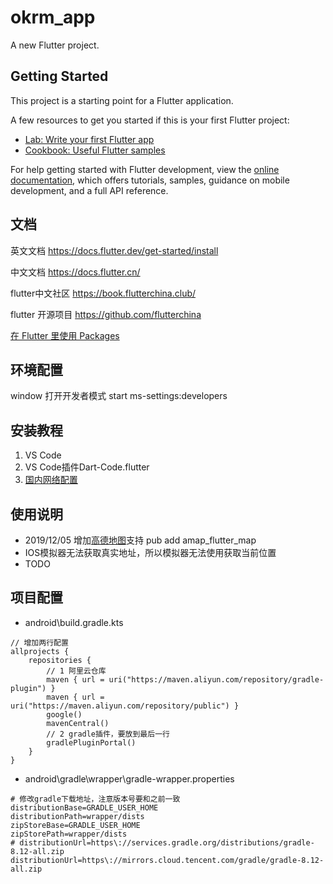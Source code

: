 # okrm_app

A new Flutter project.

## Getting Started

This project is a starting point for a Flutter application.

A few resources to get you started if this is your first Flutter project:

- [Lab: Write your first Flutter app](https://docs.flutter.dev/get-started/codelab)
- [Cookbook: Useful Flutter samples](https://docs.flutter.dev/cookbook)

For help getting started with Flutter development, view the
[online documentation](https://docs.flutter.dev/), which offers tutorials,
samples, guidance on mobile development, and a full API reference.

## 文档

英文文档 https://docs.flutter.dev/get-started/install

中文文档 https://docs.flutter.cn/

flutter中文社区 https://book.flutterchina.club/

flutter 开源项目 https://github.com/flutterchina

[在 Flutter 里使用 Packages](https://docs.flutter.cn/packages-and-plugins/using-packages)

## 环境配置

window 打开开发者模式
start ms-settings:developers

## 安装教程

1. VS Code
2. VS Code插件Dart-Code.flutter
3. [国内网络配置](https://docs.flutter.cn/community/china)

## 使用说明

  - 2019/12/05 增加[高德地图](https://pub.dev/packages/amap_flutter_map)支持
    pub add amap_flutter_map
  - IOS模拟器无法获取真实地址，所以模拟器无法使用获取当前位置
  - TODO

## 项目配置

- android\build.gradle.kts

```
// 增加两行配置
allprojects {
    repositories {
        // 1 阿里云仓库
        maven { url = uri("https://maven.aliyun.com/repository/gradle-plugin") }
        maven { url = uri("https://maven.aliyun.com/repository/public") }
        google()
        mavenCentral()
        // 2 gradle插件，要放到最后一行
        gradlePluginPortal()
    }
}
```
- android\gradle\wrapper\gradle-wrapper.properties

```
# 修改gradle下载地址，注意版本号要和之前一致
distributionBase=GRADLE_USER_HOME
distributionPath=wrapper/dists
zipStoreBase=GRADLE_USER_HOME
zipStorePath=wrapper/dists
# distributionUrl=https\://services.gradle.org/distributions/gradle-8.12-all.zip
distributionUrl=https\://mirrors.cloud.tencent.com/gradle/gradle-8.12-all.zip

```
